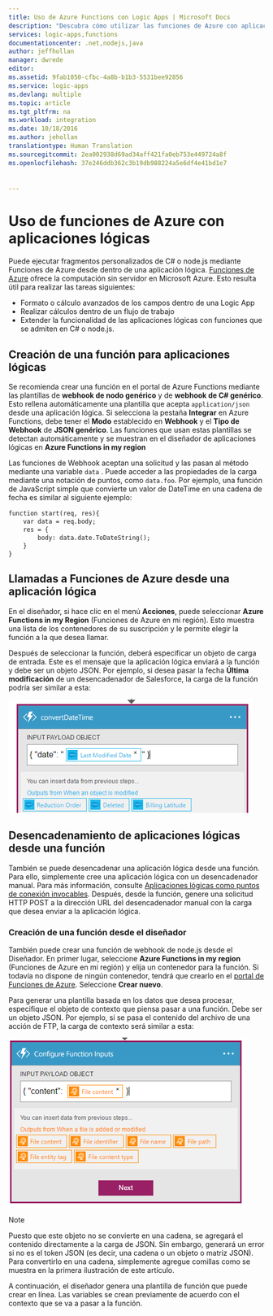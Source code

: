 ```yaml
---
title: Uso de Azure Functions con Logic Apps | Microsoft Docs
description: "Descubra cómo utilizar las funciones de Azure con aplicaciones lógicas"
services: logic-apps,functions
documentationcenter: .net,nodejs,java
author: jeffhollan
manager: dwrede
editor: 
ms.assetid: 9fab1050-cfbc-4a8b-b1b3-5531bee92856
ms.service: logic-apps
ms.devlang: multiple
ms.topic: article
ms.tgt_pltfrm: na
ms.workload: integration
ms.date: 10/18/2016
ms.author: jehollan
translationtype: Human Translation
ms.sourcegitcommit: 2ea002938d69ad34aff421fa0eb753e449724a8f
ms.openlocfilehash: 37e246ddb362c3b19db988224a5e6df4e41bd1e7


---
```

# <a name="using-azure-functions-with-logic-apps"></a>Uso de funciones de Azure con aplicaciones lógicas
Puede ejecutar fragmentos personalizados de C# o node.js mediante Funciones de Azure desde dentro de una aplicación lógica.  [Funciones de Azure](../azure-functions/functions-overview.md) ofrece la computación sin servidor en Microsoft Azure. Esto resulta útil para realizar las tareas siguientes:

* Formato o cálculo avanzados de los campos dentro de una Logic App
* Realizar cálculos dentro de un flujo de trabajo
* Extender la funcionalidad de las aplicaciones lógicas con funciones que se admiten en C# o node.js.

## <a name="create-a-function-for-logic-apps"></a>Creación de una función para aplicaciones lógicas
Se recomienda crear una función en el portal de Azure Functions mediante las plantillas de **webhook de nodo genérico** y de **webhook de C# genérico**. Esto rellena automáticamente una plantilla que acepta `application/json` desde una aplicación lógica.  Si selecciona la pestaña **Integrar** en Azure Functions, debe tener el **Modo** establecido en **Webhook** y el **Tipo de Webhook** de **JSON genérico**.  Las funciones que usan estas plantillas se detectan automáticamente y se muestran en el diseñador de aplicaciones lógicas en **Azure Functions in my region**

Las funciones de Webhook aceptan una solicitud y las pasan al método mediante una variable `data` . Puede acceder a las propiedades de la carga mediante una notación de puntos, como `data.foo`.  Por ejemplo, una función de JavaScript simple que convierte un valor de DateTime en una cadena de fecha es similar al siguiente ejemplo:

```
function start(req, res){
    var data = req.body;
    res = {
        body: data.date.ToDateString();
    }
}
```

## <a name="call-azure-functions-from-a-logic-app"></a>Llamadas a Funciones de Azure desde una aplicación lógica
En el diseñador, si hace clic en el menú **Acciones**, puede seleccionar **Azure Functions in my Region** (Funciones de Azure en mi región).  Esto muestra una lista de los contenedores de su suscripción y le permite elegir la función a la que desea llamar.  

Después de seleccionar la función, deberá especificar un objeto de carga de entrada. Este es el mensaje que la aplicación lógica enviará a la función y debe ser un objeto JSON. Por ejemplo, si desea pasar la fecha **Última modificación** de un desencadenador de Salesforce, la carga de la función podría ser similar a esta:

![Última fecha de modificación][1]

## <a name="trigger-logic-apps-from-a-function"></a>Desencadenamiento de aplicaciones lógicas desde una función
También se puede desencadenar una aplicación lógica desde una función.  Para ello, simplemente cree una aplicación lógica con un desencadenador manual. Para más información, consulte [Aplicaciones lógicas como puntos de conexión invocables](app-service-logic-http-endpoint.md).  Después, desde la función, genere una solicitud HTTP POST a la dirección URL del desencadenador manual con la carga que desea enviar a la aplicación lógica.

### <a name="create-a-function-from-the-designer"></a>Creación de una función desde el diseñador
También puede crear una función de webhook de node.js desde el Diseñador. En primer lugar, seleccione **Azure Functions in my region** (Funciones de Azure en mi región) y elija un contenedor para la función.  Si todavía no dispone de ningún contenedor, tendrá que crearlo en el [portal de Funciones de Azure](https://functions.azure.com/signin). Seleccione **Crear nuevo**.  

Para generar una plantilla basada en los datos que desea procesar, especifique el objeto de contexto que piensa pasar a una función. Debe ser un objeto JSON. Por ejemplo, si se pasa el contenido del archivo de una acción de FTP, la carga de contexto será similar a esta:

![Carga de contexto][2]

> [!NOTE]
> Puesto que este objeto no se convierte en una cadena, se agregará el contenido directamente a la carga de JSON. Sin embargo, generará un error si no es el token JSON (es decir, una cadena o un objeto o matriz JSON). Para convertirlo en una cadena, simplemente agregue comillas como se muestra en la primera ilustración de este artículo.
> 
> 

A continuación, el diseñador genera una plantilla de función que puede crear en línea. Las variables se crean previamente de acuerdo con el contexto que se va a pasar a la función.

<!--Image references-->
[1]: ./media/app-service-logic-azure-functions/callFunction.png
[2]: ./media/app-service-logic-azure-functions/createFunction.png



<!--HONumber=Nov16_HO3-->


